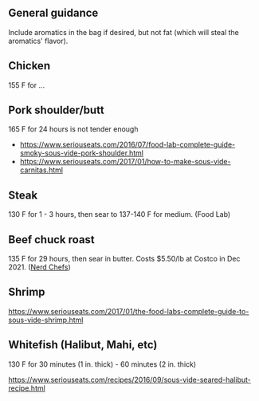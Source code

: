 ## General guidance

Include aromatics in the bag if desired, but not fat (which will steal the aromatics' flavor).

## Chicken

155 F for ...

## Pork shoulder/butt

165 F for 24 hours is not tender enough

- <https://www.seriouseats.com/2016/07/food-lab-complete-guide-smoky-sous-vide-pork-shoulder.html>
- <https://www.seriouseats.com/2017/01/how-to-make-sous-vide-carnitas.html>

## Steak

130 F for 1 - 3 hours, then sear to 137-140 F for medium.  (Food Lab)

## Beef chuck roast

135 F for 29 hours, then sear in butter.  Costs $5.50/lb at Costco in Dec 2021.
([Nerd Chefs](https://www.nerdchefs.com/sous-vide-chuck-roast-recipe/))

## Shrimp

<https://www.seriouseats.com/2017/01/the-food-labs-complete-guide-to-sous-vide-shrimp.html>

## Whitefish (Halibut, Mahi, etc)

130 F for 30 minutes (1 in. thick) - 60 minutes (2 in. thick)

<https://www.seriouseats.com/recipes/2016/09/sous-vide-seared-halibut-recipe.html>


